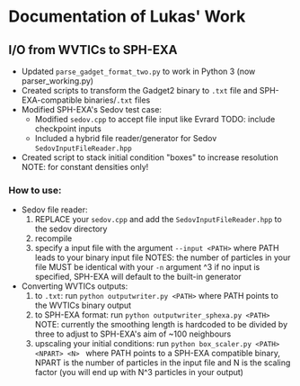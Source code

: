 # Documentation of Lukas' Work

## I/O from WVTICs to SPH-EXA
* Updated `parse_gadget_format_two.py` to work in Python 3 (now parser_working.py)
* Created scripts to transform the Gadget2 binary to `.txt` file and SPH-EXA-compatible binaries/`.txt` files
* Modified SPH-EXA's Sedov test case:
	* Modified `sedov.cpp` to accept file input like Evrard TODO: include checkpoint inputs
	* Included a hybrid file reader/generator for Sedov `SedovInputFileReader.hpp`
* Created script to stack initial condition "boxes" to increase resolution
	NOTE: for constant densities only! 

### How to use: 
* Sedov file reader:
	1. REPLACE your `sedov.cpp` and add the `SedovInputFileReader.hpp` to the sedov directory
	2. recompile
	3. specify a input file with the argument `--input <PATH>` where PATH leads to your binary input file
		NOTES: the number of particles in your file MUST be identical with your `-n` argument ^3
				if no input is specified, SPH-EXA will default to the built-in generator
* Converting WVTICs outputs:
	1. to `.txt`: run ```python outputwriter.py <PATH>``` where PATH points to the WVTICs binary output
	2. to SPH-EXA format: run ```python outputwriter_sphexa.py <PATH>```
		NOTE: currently the smoothing length is hardcoded to be divided by three to adjust to SPH-EXA's aim of ~100 neighbours
	3. upscaling your initial conditions: run ```python box_scaler.py <PATH> <NPART> <N> ``` where PATH points to a SPH-EXA compatible binary, 
		NPART is the number of particles in the input file and N is the scaling factor (you will end up with N^3 particles in your output)